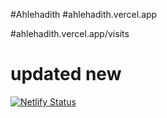 #Ahlehadith
#ahlehadith.vercel.app

#ahlehadith.vercel.app/visits



# updated new 


[![Netlify Status](https://api.netlify.com/api/v1/badges/5bab916b-ae86-49ff-8fd7-32f0952daf01/deploy-status)](https://app.netlify.com/sites/ahlehadith/deploys)